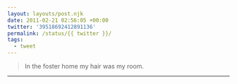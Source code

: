 ```yaml
---
layout: layouts/post.njk
date: 2011-02-21 02:56:05 +00:00
twitter: '39518692412891136'
permalink: /status/{{ twitter }}/
tags: 
  - tweet
---
```


> In the foster home my hair was my room.

---
